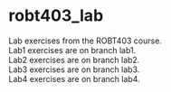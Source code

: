 # robt403_lab
Lab exercises from the ROBT403 course.  
Lab1 exercises are on branch lab1.  
Lab2 exercises are on branch lab2.  
Lab3 exercises are on branch lab3.  
Lab4 exercises are on branch lab4. 

